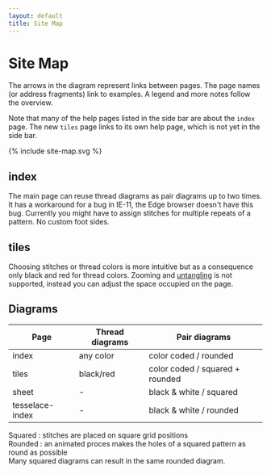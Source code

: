 ```yaml
---
layout: default
title: Site Map
---
```


Site Map
========

The arrows in the diagram represent links between pages.
The page names (or address fragments) link to examples.
A legend and more notes follow the overview.

Note that many of the help pages listed in the side bar are about the `index` page.
The new `tiles` page links to its own help page, which is not yet in the side bar.

{% include site-map.svg %}


index
-----

The main page can reuse thread diagrams as pair diagrams up to two times.
It has a workaround for a bug in IE-11, the Edge browser doesn't have this bug.
Currently you might have to assign stitches for multiple repeats of a pattern.
No custom foot sides.


tiles
-----

Choosing stitches or thread colors is more intuitive
but as a consequence only black and red for thread colors.
Zooming and [untangling] is not supported,
instead you can adjust the space occupied on the page.

[untangling]: https://github.com/d-bl/GroundForge/releases/download/2017-06-05/untangle.mp4

Diagrams
--------

Page            | Thread diagrams | Pair diagrams
----------------|-----------------|-----------------------
index           | any color       | color coded / rounded
tiles           | black/red       | color coded / squared + rounded
sheet           | -               | black &amp; white / squared
tesselace-index | -               | black &amp; white / rounded

Squared : stitches are placed on square grid positions<br>
Rounded : an animated proces makes the holes of a squared pattern as round as possible<br>
Many squared diagrams can result in the same rounded diagram.
